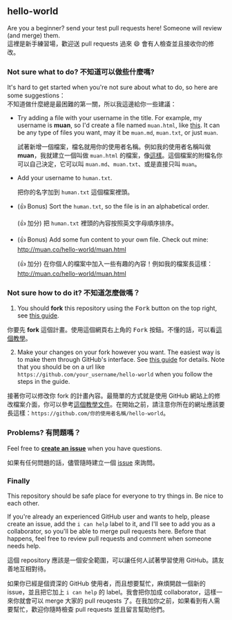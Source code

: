 ## hello-world

Are you a beginner? send your test pull requests here! Someone will review (and merge) them.<br>
這裡是新手練習場，歡迎送 pull requests 過來 :smile: 會有人檢查並且接收你的修改。

### Not sure what to do? 不知道可以做些什麼嗎?

It's hard to get started when you're not sure about what to do, so here are some suggestions：<br>
不知道做什麼總是最困難的第一關，所以我這邊給你一些建議：

- Try adding a file with your username in the title. For example, my username is **muan**, so I'd create a file named `muan.html`, like [this](https://github.com/muan/hello-world/commit/a25ce6ab6d71fa3e7311e90538eee3f797b29aec). It can be any type of files you want, may it be `muan.md`, `muan.txt`, or just `muan`.

  試著新增一個檔案，檔名就用你的使用者名稱。例如我的使用者名稱叫做 **muan**，我就建立一個叫做 `muan.html` 的檔案，像[這樣](https://github.com/muan/hello-world/commit/a25ce6ab6d71fa3e7311e90538eee3f797b29aec)。這個檔案的附檔名你可以自己決定，它可以叫 `muan.md`、`muan.txt`、或是直接只叫 `muan`。

- Add your username to `human.txt`.
 
  把你的名字加到 `human.txt` 這個檔案裡頭。

- (:+1: Bonus) Sort the `human.txt`, so the file is in an alphabetical order.

  (:+1: 加分) 把 `human.txt` 裡頭的內容按照英文字母順序排序。

- (:+1: Bonus) Add some fun content to your own file. Check out mine: http://muan.co/hello-world/muan.html

  (:+1: 加分) 在你個人的檔案中加入一些有趣的內容！例如我的檔案長這樣：http://muan.co/hello-world/muan.html

### Not sure how to do it? 不知道怎麼做嗎？

1. You should **fork** this repository using the <kbd>Fork</kbd> button on the top right, see [this guide](https://help.github.com/articles/fork-a-repo/#fork-an-example-repository).
  
  你要先 **fork** 這個計畫。使用這個網頁右上角的 <kbd>Fork</kbd> 按鈕。不懂的話，可以看[這個教學](https://help.github.com/articles/fork-a-repo/#fork-an-example-repository)。

2. Make your changes on your fork however you want. The easiest way is to make them through GitHub's interface. See [this guide](https://guides.github.com/activities/hello-world/#branch) for details. Note that you should be on a url like `https://github.com/your_username/hello-world` when you follow the steps in the guide.

  接著你可以修改你 fork 的計畫內容。最簡單的方式就是使用 GitHub 網站上的修改檔案介面，你可以參考[這個教學文件](https://guides.github.com/activities/hello-world/#branch)。在開始之前，請注意你所在的網址應該要長這樣：`https://github.com/你的使用者名稱/hello-world`。

### Problems? 有問題嗎？

Feel free to [**create an issue**](https://github.com/muan/hello-world/issues/new) when you have questions.

如果有任何問題的話，儘管隨時建立一個 [issue](https://github.com/muan/hello-world/issues/new) 來詢問。

### Finally

This repository should be safe place for everyone to try things in. Be nice to each other.<br>

If you're already an experienced GitHub user and wants to help, please create an issue, add the `i can help` label to it, and I'll see to add you as a collaborator, so you'll be able to merge pull requests here. Before that happens, feel free to review pull requests and comment when someone needs help.<br>

這個 repository 應該是一個安全範圍，可以讓任何人試著學習使用 GitHub。請友善地互相對待。

如果你已經是個資深的 GitHub 使用者，而且想要幫忙，麻煩開啟一個新的 issue，並且把它加上 `i can help` 的 label。我會把你加成 collaborator，這樣一來你就會可以 merge 大家的 pull reuqests 了。在我加你之前，如果看到有人需要幫忙，歡迎你隨時檢查 pull requests 並且留言幫助他們。
